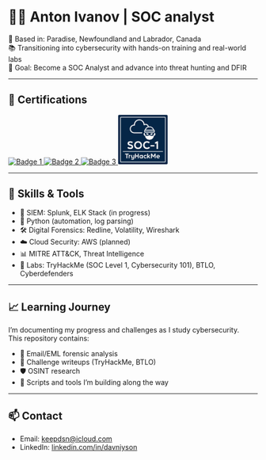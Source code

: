 # 👨‍💻 Anton Ivanov | SOC analyst

📍 Based in: Paradise, Newfoundland and Labrador, Canada  
📚 Transitioning into cybersecurity with hands-on training and real-world labs  
🎯 Goal: Become a SOC Analyst and advance into threat hunting and DFIR

---

## 🏅 Certifications

<p align="left">
  <a href="https://www.credly.com/badges/a9da9801-d640-4b9a-8f24-2df83ee41f21/public_url">
    <img src="https://images.credly.com/size/220x220/images/50b96632-6cbb-40b7-ac0e-b83f49ff7f94/image.png" alt="Badge 1" width ="100" />
  </a>
  <a href=https://www.credly.com/badges/e0d6423a-b0d8-4db4-953c-51ed5dea587f/public_url">
    <img src="https://images.credly.com/size/220x220/images/af8c6b4e-fc31-47c4-8dcb-eb7a2065dc5b/I2CS__1_.png" alt="Badge 2" width ="100" />
  </a>
  <a href="https://www.credly.com/badges/c293eb39-2317-40fb-ba7f-e1b4290e58d8/public_url">
    <img src="https://images.credly.com/size/220x220/images/5bdd6a39-3e03-4444-9510-ecff80c9ce79/image.png" alt="Badge 3"  width ="100"/>
  </a>
  <a href="https://tryhackme-certificates.s3-eu-west-1.amazonaws.com/THM-AWMV49QUN4.pdf">
    <img src="images/SOC_1_Tryhackme.png" alt="Badge 4"  width ="100"/>
  </a>
</p>

---

## 🧠 Skills & Tools

- 🔎 SIEM: Splunk, ELK Stack (in progress)
- 🐍 Python (automation, log parsing)
- 🛠 Digital Forensics: Redline, Volatility, Wireshark
- ☁️ Cloud Security: AWS (planned)
- 📊 MITRE ATT&CK, Threat Intelligence
- 🧪 Labs: TryHackMe (SOC Level 1, Cybersecurity 101), BTLO, Cyberdefenders

---

## 📈 Learning Journey

I’m documenting my progress and challenges as I study cybersecurity.  
This repository contains:

- 💌 Email/EML forensic analysis
- 📁 Challenge writeups (TryHackMe, BTLO)
- 🛡 OSINT research
- 🧰 Scripts and tools I’m building along the way

---

## 📫 Contact

- Email: keepdsn@icloud.com  
- LinkedIn: [linkedin.com/in/davniyson](https://linkedin.com/in/davniyson)
